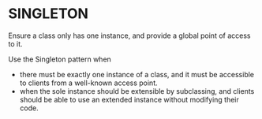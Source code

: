 # SINGLETON #

Ensure a class only has one instance, and provide a global point of access to it.

Use the Singleton pattern when
 - there must be exactly one instance of a class, and it must be accessible to clients from a well-known access point.
 - when the sole instance should be extensible by subclassing, and clients should be able to use an extended instance without modifying their code.
